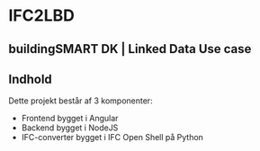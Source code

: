 # IFC2LBD
## buildingSMART DK | Linked Data Use case

## Indhold
Dette projekt består af 3 komponenter:

* Frontend bygget i Angular
* Backend bygget i NodeJS
* IFC-converter bygget i IFC Open Shell på Python